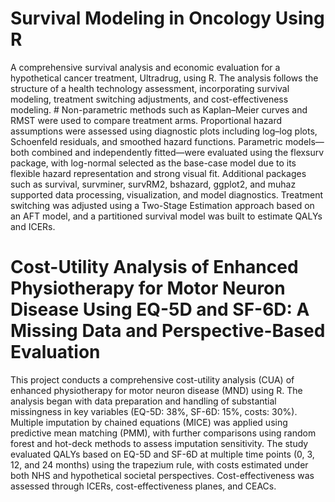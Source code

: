 # Survival Modeling in Oncology Using R
A comprehensive survival analysis and economic evaluation for a hypothetical cancer treatment, Ultradrug, using R. 
The analysis follows the structure of a health technology assessment, incorporating survival modeling, treatment switching adjustments, and cost-effectiveness modeling. # Non-parametric methods such as Kaplan–Meier curves and RMST were used to compare treatment arms. 
Proportional hazard assumptions were assessed using diagnostic plots including log–log plots, Schoenfeld residuals, and smoothed hazard functions. Parametric models—both combined and independently fitted—were evaluated using the flexsurv package, with log-normal selected as the base-case model due to its flexible hazard representation and strong visual fit. Additional packages such as survival, survminer, survRM2, bshazard, ggplot2, and muhaz supported data processing, visualization, and model diagnostics. 
Treatment switching was adjusted using a Two-Stage Estimation approach based on an AFT model, and a partitioned survival model was built to estimate QALYs and ICERs.

# Cost-Utility Analysis of Enhanced Physiotherapy for Motor Neuron Disease Using EQ-5D and SF-6D: A Missing Data and Perspective-Based Evaluation
This project conducts a comprehensive cost-utility analysis (CUA) of enhanced physiotherapy for motor neuron disease (MND) using R. 
The analysis began with data preparation and handling of substantial missingness in key variables (EQ-5D: 38%, SF-6D: 15%, costs: 30%). 
Multiple imputation by chained equations (MICE) was applied using predictive mean matching (PMM), with further comparisons using random forest and hot-deck methods to assess imputation sensitivity. 
The study evaluated QALYs based on EQ-5D and SF-6D at multiple time points (0, 3, 12, and 24 months) using the trapezium rule, with costs estimated under both NHS and hypothetical societal perspectives. Cost-effectiveness was assessed through ICERs, cost-effectiveness planes, and CEACs.

